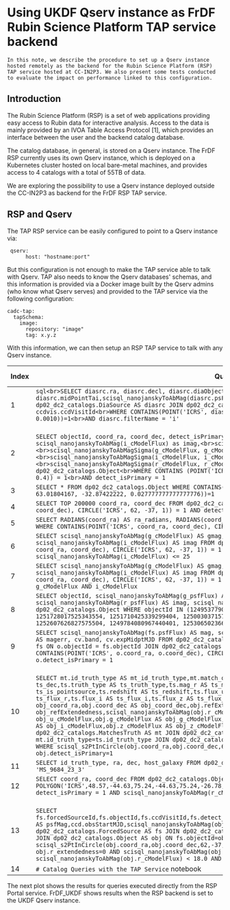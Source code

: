 # Using UKDF Qserv instance as FrDF Rubin Science Platform TAP service backend

```{abstract}
In this note, we describe the procedure to set up a Qserv instance hosted remotely as the backend for the Rubin Science Platform (RSP) TAP service hosted at CC-IN2P3. We also present some tests conducted to evaluate the impact on performance linked to this configuration.
```

## Introduction
The Rubin Science Platform (RSP) is a set of web applications providing easy access to Rubin data for interactive analysis. Access to the data is mainly provided by an IVOA Table Access Protocol [1], which provides an interface between the user and the backend catalog database.

The catalog database, in general, is stored on a Qserv instance.
The FrDF RSP currently uses its own Qserv instance, which is deployed on a Kubernetes cluster hosted on local bare-metal machines, and provides access to 4 catalogs with a total of 55TB of data.

We are exploring the possibility to use a Qserv instance deployed outside the CC-IN2P3 as backend for the FrDF RSP TAP service.

## RSP and Qserv

The TAP RSP service can be easily configured to point to a Qserv instance via:

```
 qserv:
      host: "hostname:port"
```

But this configuration is not enough to make the TAP service able to talk with Qserv. TAP also needs to know the Qserv databases' schemas, and this information is provided via a Docker image built by the Qserv admins (who know what Qserv serves) and provided to the TAP service via the following configuration:

```
cadc-tap:
  tapSchema:
    image:
      repository: "image"
      tag: x.y.z
```

With this information, we can then setup an RSP TAP service to talk with any Qserv instance.

| Index | Query                                                                                                                                                                                                                                                                                                                                                                                                                                                                                                                                                                                                                                                                                                                                                                                                                                                                                                                                                                                                                                                                                                                 | # sources | Qserv Chunks | Qserv Time | FrDF | FrDF TOPCAT | UKDF | UKDF TOPCAT | IDF | USDF |
| ----- | --------------------------------------------------------------------------------------------------------------------------------------------------------------------------------------------------------------------------------------------------------------------------------------------------------------------------------------------------------------------------------------------------------------------------------------------------------------------------------------------------------------------------------------------------------------------------------------------------------------------------------------------------------------------------------------------------------------------------------------------------------------------------------------------------------------------------------------------------------------------------------------------------------------------------------------------------------------------------------------------------------------------------------------------------------------------------------------------------------------------- | --------- | ------------ | ---------- | ---- | ----------- | ---- | ----------- | --- | ---- |
| 1     | ```sql<br>SELECT diasrc.ra, diasrc.decl, diasrc.diaObjectId, diasrc.diaSourceId, diasrc.filterName, diasrc.midPointTai,scisql_nanojanskyToAbMag(diasrc.psFlux) AS psAbMag,ccdvis.seeing,ccdvis.visitId FROM dp02_dc2_catalogs.DiaSource AS diasrc JOIN dp02_dc2_catalogs.CcdVisit AS ccdvis ON diasrc.ccdVisitId = ccdvis.ccdVisitId<br>WHERE CONTAINS(POINT('ICRS', diasrc.ra, diasrc.decl), CIRCLE('ICRS', 67.4579, -44.0802, 0.0010))=1<br>AND diasrc.filterName = 'i'```<br>                                                                                                                                                                                                                                                                                                                                                                                                                                                                                                                                                                                                                                      | 15        | 1            | 1          | 2    | 2           | 3    | 3           | 2   | 1    |
| 2     | <br>```SELECT objectId, coord_ra, coord_dec, detect_isPrimary, <br>scisql_nanojanskyToAbMag(g_cModelFlux) as gmag, scisql_nanojanskyToAbMag(i_cModelFlux) as imag,<br>scisql_nanojanskyToAbMag(r_cModelFlux) as rmag,<br>scisql_nanojanskyToAbMagSigma(g_cModelFlux, g_cModelFluxErr) as gmag_err,<br>scisql_nanojanskyToAbMagSigma(i_cModelFlux, i_cModelFluxErr) as imag_err,<br>scisql_nanojanskyToAbMagSigma(r_cModelFlux, r_cModelFluxErr) as rmag_err<br>FROM dp02_dc2_catalogs.Object<br>WHERE CONTAINS (POINT('ICRS', coord_ra, coord_dec), CIRCLE('ICRS', 62.0, -37.0, 0.4)) = 1<br>AND detect_isPrimary = 1```                                                                                                                                                                                                                                                                                                                                                                                                                                                                                              | 50000     | 6            | 2          | 8    | 14          | 9    | 7           | 6   | 5    |
| 3     | ```SELECT * FROM dp02_dc2_catalogs.Object WHERE CONTAINS(POINT('ICRS', coord_ra, coord_dec),CIRCLE('ICRS', 63.01804167, -32.87422222, 0.027777777777777776))=1```                                                                                                                                                                                                                                                                                                                                                                                                                                                                                                                                                                                                                                                                                                                                                                                                                                                                                                                                                     | 1519      | 1            | 2          | 17   | 10          | 18   | 11          | 17  | 8    |
| 4     | ```SELECT TOP 200000 coord_ra, coord_dec FROM dp02_dc2_catalogs.Object WHERE CONTAINS(POINT('ICRS', coord_ra, coord_dec), CIRCLE('ICRS', 62, -37, 1)) = 1 AND detect_isPrimary = 1```                                                                                                                                                                                                                                                                                                                                                                                                                                                                                                                                                                                                                                                                                                                                                                                                                                                                                                                                 | 200000    | 19           | 6          | 11   |             | 10   |             | 11  | 5    |
| 5     | ```SELECT RADIANS(coord_ra) AS ra_radians, RADIANS(coord_dec) AS dec_radians FROM dp02_dc2_catalogs.Object WHERE CONTAINS(POINT('ICRS', coord_ra, coord_dec), CIRCLE('ICRS', 62, -37, 1)) = 1 AND detect_isPrimary = 1```                                                                                                                                                                                                                                                                                                                                                                                                                                                                                                                                                                                                                                                                                                                                                                                                                                                                                             | 200000    | 19           | 5          | 13   |             | 11   |             | 9   | 8    |
| 6     | ```SELECT scisql_nanojanskyToAbMag(g_cModelFlux) AS gmag, scisql_nanojanskyToAbMag(r_cModelFlux) AS rmag, scisql_nanojanskyToAbMag(i_cModelFlux) AS imag FROM dp02_dc2_catalogs.Object WHERE CONTAINS(POINT('ICRS', coord_ra, coord_dec), CIRCLE('ICRS', 62, -37, 1)) = 1 AND detect_isPrimary != 0 AND scisql_nanojanskyToAbMag(i_cModelFlux) <= 25```                                                                                                                                                                                                                                                                                                                                                                                                                                                                                                                                                                                                                                                                                                                                                               | 200000    | 19           | 5          | 11   |             | 12   |             | 12  | 7    |
| 7     | ```SELECT scisql_nanojanskyToAbMag(g_cModelFlux) AS gmag, scisql_nanojanskyToAbMag(r_cModelFlux) AS rmag, scisql_nanojanskyToAbMag(i_cModelFlux) AS imag FROM dp02_dc2_catalogs.Object WHERE CONTAINS(POINT('ICRS', coord_ra, coord_dec), CIRCLE('ICRS', 62, -37, 1)) = 1 AND detect_isPrimary = 1 AND r_cModelFlux BETWEEN g_cModelFlux AND i_cModelFlux```                                                                                                                                                                                                                                                                                                                                                                                                                                                                                                                                                                                                                                                                                                                                                          | 500000    | 19           | 8          | 23   | 22          | 24   | 25          | 18  | 12   |
| 8     | ```SELECT objectId, scisql_nanojanskyToAbMag(g_psfFlux) AS gmag, scisql_nanojanskyToAbMag(r_psfFlux) AS rmag, scisql_nanojanskyToAbMag(r_psfFlux) AS imag, scisql_nanojanskyToAbMag(i_psfFlux) AS zmag FROM dp02_dc2_catalogs.Object WHERE objectId IN (1249537790362809267, 1252528461990360512, 1248772530269893180, 1251728017525343554, 1251710425339299404, 1250030371572068167, 1253443255664678173, 1251807182362538413, 1252607626827575504, 1249784080967440401, 1253065023664713612, 1325835101237446771)```                                                                                                                                                                                                                                                                                                                                                                                                                                                                                                                                                                                                | 12        | 11           | 1          | 5    | 3           | 3    | 4           | 3   | 1    |
| 9     | ```SELECT scisql_nanojanskyToAbMag(fs.psfFlux) AS mag, scisql_nanojanskyToAbMagSigma(fs.psfFlux, fs.psfFluxErr) AS magerr, cv.band, cv.expMidptMJD FROM dp02_dc2_catalogs.Object AS o JOIN dp02_dc2_catalogs.ForcedSource AS fs ON o.objectId = fs.objectId JOIN dp02_dc2_catalogs.CcdVisit AS cv ON fs.ccdVisitId = cv.ccdVisitId WHERE CONTAINS(POINT('ICRS', o.coord_ra, o.coord_dec), CIRCLE('ICRS', 62.1479031, -35.799138, 0.0006)) = 1 AND o.detect_isPrimary = 1```                                                                                                                                                                                                                                                                                                                                                                                                                                                                                                                                                                                                                                           | 432       | 1            | 6          | 9    |             | 9    |             | 3   | 2    |
| 10    | <br>```SELECT mt.id_truth_type AS mt_id_truth_type,mt.match_objectId AS mt_match_objectId,ts.ra AS ts_ra,ts.dec AS ts_dec,ts.truth_type AS ts_truth_type,ts.mag_r AS ts_mag_r,ts.is_pointsource AS ts_is_pointsource,ts.redshift AS ts_redshift,ts.flux_u AS ts_flux_u,ts.flux_g AS ts_flux_g,ts.flux_r AS ts_flux_r,ts.flux_i AS ts_flux_i,ts.flux_z AS ts_flux_z,ts.flux_y AS ts_flux_y,obj.coord_ra AS obj_coord_ra,obj.coord_dec AS obj_coord_dec,obj.refExtendedness AS obj_refExtendedness,scisql_nanojanskyToAbMag(obj.r_cModelFlux) AS obj_cModelMag_r,obj.u_cModelFlux AS obj_u_cModelFlux,obj.g_cModelFlux AS obj_g_cModelFlux,obj.r_cModelFlux AS obj_r_cModelFlux,obj.i_cModelFlux AS obj_i_cModelFlux,obj.z_cModelFlux AS obj_z_cModelFlux,obj.y_cModelFlux AS obj_y_cModelFlux FROM dp02_dc2_catalogs.MatchesTruth AS mt JOIN dp02_dc2_catalogs.TruthSummary AS ts ON mt.id_truth_type=ts.id_truth_type JOIN dp02_dc2_catalogs.Object AS obj ON mt.match_objectId=obj.objectId WHERE scisql_s2PtInCircle(obj.coord_ra,obj.coord_dec,62.0,-37.0,0.1)=1 AND ts.truth_type=1 AND obj.detect_isPrimary=1``` | 14501     | 2            | 136        | 143  | 143         | 159  | 149         | 147 | 84   |
| 11    | ```SELECT id_truth_type, ra, dec, host_galaxy FROM dp02_dc2_catalogs.TruthSummary WHERE id_truth_type = 'MS_9684_23_3'```                                                                                                                                                                                                                                                                                                                                                                                                                                                                                                                                                                                                                                                                                                                                                                                                                                                                                                                                                                                             | 1         | 1            | 1          | 2    |             | 2    |             | 2   | 1    |
| 12    | ```SELECT coord_ra, coord_dec FROM dp02_dc2_catalogs.Object WHERE CONTAINS(POINT('ICRS', coord_ra, coord_dec), POLYGON('ICRS',48.57,-44.63,75.24,-44.63,75.24,-26.78,48.57,-26.78 )) = 1 AND r_extendedness = 1 AND detect_isPrimary = 1 AND scisql_nanojanskyToAbMag(r_cModelFlux) < 21.0```                                                                                                                                                                                                                                                                                                                                                                                                                                                                                                                                                                                                                                                                                                                                                                                                                         | 500000    | 1393         | 27         | 71   |             | 79   |             | 482 | 13   |
| 13    | <br>```SELECT fs.forcedSourceId,fs.objectId,fs.ccdVisitId,fs.detect_isPrimary,fs.band,scisql_nanojanskyToAbMag(fs.psfFlux) AS psfMag,ccd.obsStartMJD,scisql_nanojanskyToAbMag(obj.r_psfFlux) AS obj_rpsfMag FROM dp02_dc2_catalogs.ForcedSource AS fs JOIN dp02_dc2_catalogs.CcdVisit AS ccd ON fs.ccdVisitId=ccd.ccdVisitId JOIN dp02_dc2_catalogs.Object AS obj ON fs.objectId=obj.objectId WHERE scisql_s2PtInCircle(obj.coord_ra,obj.coord_dec,62,-37,1.0)=1 AND obj.detect_isPrimary=1 AND obj.r_extendedness=0 AND scisql_nanojanskyToAbMag(obj.r_cModelFlux) > 17.5 AND scisql_nanojanskyToAbMag(obj.r_cModelFlux) < 18.0 AND fs.band='r'```                                                                                                                                                                                                                                                                                                                                                                                                                                                                   | 41751     | 19           | 1          | 5    | 3           | 5    | 5           | 16  | 6    |
| 14    | `# Catalog Queries with the TAP Service` notebook                                                                                                                                                                                                                                                                                                                                                                                                                                                                                                                                                                                                                                                                                                                                                                                                                                                                                                                                                                                                                                                                     |           |              |            | 80   |             | 78   |             | 210 | 49   |


The next plot shows the results for queries executed directly from the RSP Portal service. FrDF_UKDF shows results when the RSP backend is set to the UKDF Qserv instance.

